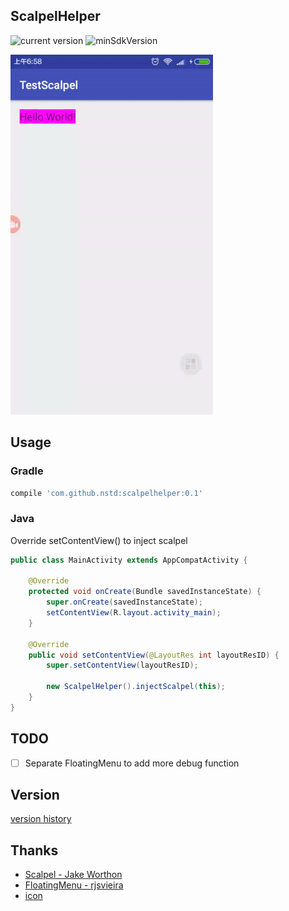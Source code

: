 ScalpelHelper
--------------------
![current version](https://img.shields.io/badge/Current%20Version-0.1-brightgreen.svg)
![minSdkVersion](https://img.shields.io/badge/minSdkVersion-14-blue.svg)

![demo](https://github.com/Nstd/ScalpelHelper/blob/master/screenshots/sample.gif)

## Usage

### Gradle
``` gradle
compile 'com.github.nstd:scalpelhelper:0.1'
```

### Java
Override setContentView() to inject scalpel

``` java
public class MainActivity extends AppCompatActivity {

    @Override
    protected void onCreate(Bundle savedInstanceState) {
        super.onCreate(savedInstanceState);
        setContentView(R.layout.activity_main);
    }

    @Override
    public void setContentView(@LayoutRes int layoutResID) {
        super.setContentView(layoutResID);
        
        new ScalpelHelper().injectScalpel(this);
    }
}
```

## TODO

- [ ] Separate FloatingMenu to add more debug function

## Version

[version history](version.md)

## Thanks
* [Scalpel - Jake Worthon](https://github.com/JakeWharton/scalpel)
* [FloatingMenu - rjsvieira](https://github.com/rjsvieira/floatingMenu)
* [icon](http://www.iconfont.cn/collections/detail?spm=a313x.7781069.1998910419.d9df05512&cid=3191)
